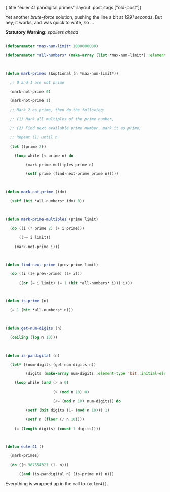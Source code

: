 {:title "euler 41 pandigital primes"
:layout :post
 :tags ["old-post"]}



Yet another _brute-force_ solution, pushing the line a bit at _1991 seconds_. But hey, it works, and was quick to write, so ...



**Statutory Warning**: _spoilers ahead_



```lisp

(defparameter *max-num-limit* 1000000000)

(defparameter *all-numbers* (make-array (list *max-num-limit*) :element-type 'bit :initial-element 1))



(defun mark-primes (&optional (n *max-num-limit*))

  ;; 0 and 1 are not prime

  (mark-not-prime 0)

  (mark-not-prime 1)

  ;; Mark 2 as prime, then do the following:

  ;; (1) Mark all multiples of the prime number,

  ;; (2) Find next available prime number, mark it as prime,

  ;; Repeat (1) until n

  (let ((prime 2))

    (loop while (< prime n) do

         (mark-prime-multiples prime n)

         (setf prime (find-next-prime prime n)))))



(defun mark-not-prime (idx)

  (setf (bit *all-numbers* idx) 0))



(defun mark-prime-multiples (prime limit)

  (do ((i (* prime 2) (+ i prime)))

      ((>= i limit))

    (mark-not-prime i)))



(defun find-next-prime (prev-prime limit)

  (do ((i (1+ prev-prime) (1+ i)))

      ((or (= i limit) (= 1 (bit *all-numbers* i))) i)))



(defun is-prime (n)

  (= 1 (bit *all-numbers* n)))



(defun get-num-digits (n)

  (ceiling (log n 10)))



(defun is-pandigital (n)

  (let* ((num-digits (get-num-digits n))

         (digits (make-array num-digits :element-type 'bit :initial-element 0)))

    (loop while (and (> n 0)

                     (> (mod n 10) 0)

                     (<= (mod n 10) num-digits)) do

         (setf (bit digits (1- (mod n 10))) 1)

         (setf n (floor (/ n 10))))

    (= (length digits) (count 1 digits))))



(defun euler41 ()

  (mark-primes)

  (do ((n 987654321 (1- n)))

      ((and (is-pandigital n) (is-prime n)) n)))

```



Everything is wrapped up in the call to `(euler41)`.
